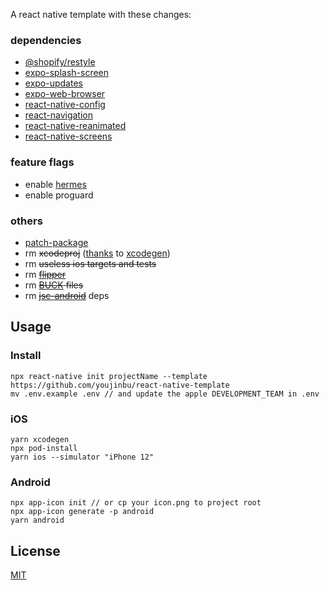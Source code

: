 A react native template with these changes:

### dependencies
- [@shopify/restyle](https://github.com/Shopify/restyle)
- [expo-splash-screen](https://github.com/expo/expo/tree/master/packages/expo-splash-screen)
- [expo-updates](https://github.com/expo/expo/tree/master/packages/expo-updates)
- [expo-web-browser](https://github.com/expo/expo/tree/master/packages/expo-web-browser)
- [react-native-config](https://github.com/luggit/react-native-config)
- [react-navigation](https://reactnavigation.org/)
- [react-native-reanimated](https://github.com/software-mansion/react-native-reanimated)
- [react-native-screens](https://github.com/software-mansion/react-native-screens)

### feature flags
- enable [hermes](https://hermesengine.dev/)
- enable proguard

### others
- [patch-package](https://github.com/ds300/patch-package)
- rm ~~xcodeproj~~ ([thanks](https://github.com/pvinis/react-native-xcodegen) to [xcodegen](https://github.com/yonaskolb/XcodeGen))
- rm ~~useless ios targets and tests~~
- rm ~~[flipper](https://fbflipper.com/)~~
- rm ~~[BUCK](https://github.com/facebook/buck) files~~
- rm ~~[jsc-android](https://www.npmjs.com/package/jsc-android)~~ deps

## Usage

### Install
```
npx react-native init projectName --template https://github.com/youjinbu/react-native-template
mv .env.example .env // and update the apple DEVELOPMENT_TEAM in .env
```

### iOS
```
yarn xcodegen
npx pod-install
yarn ios --simulator "iPhone 12"
```

### Android
```
npx app-icon init // or cp your icon.png to project root
npx app-icon generate -p android
yarn android
```

## License

[MIT](/LICENSE)
